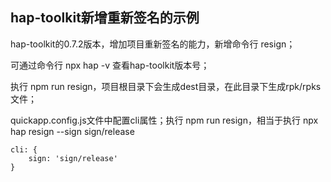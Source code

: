 ## hap-toolkit新增重新签名的示例

hap-toolkit的0.7.2版本，增加项目重新签名的能力，新增命令行 resign；

可通过命令行 npx hap -v 查看hap-toolkit版本号；

执行 npm run resign，项目根目录下会生成dest目录，在此目录下生成rpk/rpks文件；

quickapp.config.js文件中配置cli属性；执行 npm run resign，相当于执行 npx hap resign --sign sign/release
```
cli: {    
    sign: 'sign/release'
}
```